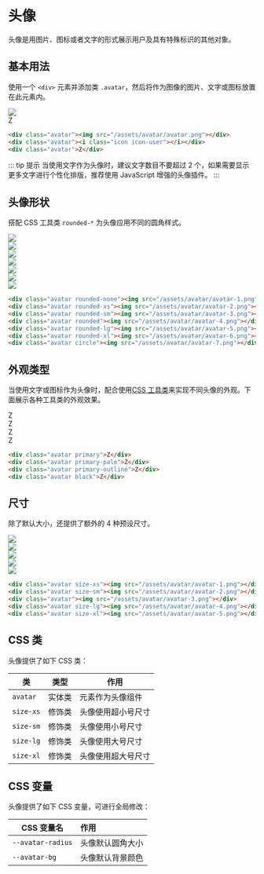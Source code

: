 # 头像

头像是用图片、图标或者文字的形式展示用户及具有特殊标识的其他对象。

## 基本用法

使用一个 `<div>` 元素并添加类 `.avatar`，然后将作为图像的图片、文字或图标放置在此元素内。

<Example class="flex gap-4">
  <div class="avatar"><img src="/assets/avatar/avatar.png"></div>
  <div class="avatar"><i class="icon icon-user"></i></div>
  <div class="avatar">Z</div>
</Example>

```html
<div class="avatar"><img src="/assets/avatar/avatar.png"></div>
<div class="avatar"><i class="icon icon-user"></i></div>
<div class="avatar">Z</div>
```

::: tip 提示
当使用文字作为头像时，建议文字数目不要超过 2 个，如果需要显示更多文字进行个性化排版，推荐使用 JavaScript 增强的头像插件。
:::

## 头像形状

搭配 CSS 工具类 `rounded-*` 为头像应用不同的圆角样式。

<Example class="flex gap-4 flex-wrap">
  <div class="avatar rounded-none"><img src="/assets/avatar/avatar-1.png"></div>
  <div class="avatar rounded-xs"><img src="/assets/avatar/avatar-2.png"></div>
  <div class="avatar rounded-sm"><img src="/assets/avatar/avatar-3.png"></div>
  <div class="avatar rounded"><img src="/assets/avatar/avatar-4.png"></div>
  <div class="avatar rounded-lg"><img src="/assets/avatar/avatar-5.png"></div>
  <div class="avatar rounded-xl"><img src="/assets/avatar/avatar-6.png"></div>
  <div class="avatar circle"><img src="/assets/avatar/avatar-7.png"></div>
</Example>

```html
<div class="avatar rounded-none"><img src="/assets/avatar/avatar-1.png"></div>
<div class="avatar rounded-xs"><img src="/assets/avatar/avatar-2.png"></div>
<div class="avatar rounded-sm"><img src="/assets/avatar/avatar-3.png"></div>
<div class="avatar rounded"><img src="/assets/avatar/avatar-4.png"></div>
<div class="avatar rounded-lg"><img src="/assets/avatar/avatar-5.png"></div>
<div class="avatar rounded-xl"><img src="/assets/avatar/avatar-6.png"></div>
<div class="avatar circle"><img src="/assets/avatar/avatar-7.png"></div>
```
## 外观类型

当使用文字或图标作为头像时，配合使用[CSS 工具类](/lib/utilities/)来实现不同头像的外观。下面展示各种工具类的外观效果。

<Example class="flex gap-4 flex-wrap">
  <div class="avatar primary">Z</div>
  <div class="avatar primary-pale">Z</div>
  <div class="avatar primary-outline">Z</div>
  <div class="avatar black">Z</div>
</Example>

```html
<div class="avatar primary">Z</div>
<div class="avatar primary-pale">Z</div>
<div class="avatar primary-outline">Z</div>
<div class="avatar black">Z</div>
```

## 尺寸

除了默认大小，还提供了额外的 4 种预设尺寸。

<Example class="flex gap-4 flex-wrap items-end">
  <div class="avatar size-xs"><img src="/assets/avatar/avatar-1.png"></div>
  <div class="avatar size-sm"><img src="/assets/avatar/avatar-2.png"></div>
  <div class="avatar"><img src="/assets/avatar/avatar-3.png"></div>
  <div class="avatar size-lg"><img src="/assets/avatar/avatar-4.png"></div>
  <div class="avatar size-xl"><img src="/assets/avatar/avatar-5.png"></div>
</Example>

```html
<div class="avatar size-xs"><img src="/assets/avatar/avatar-1.png"></div>
<div class="avatar size-sm"><img src="/assets/avatar/avatar-2.png"></div>
<div class="avatar"><img src="/assets/avatar/avatar-3.png"></div>
<div class="avatar size-lg"><img src="/assets/avatar/avatar-4.png"></div>
<div class="avatar size-xl"><img src="/assets/avatar/avatar-5.png"></div>
```

## CSS 类

头像提供了如下 CSS 类：

| 类        | 类型           | 作用  |
| ------------- |:-------------:| ----- |
| `avatar`      | 实体类 | 元素作为头像组件 |
| `size-xs`      | 修饰类      |   头像使用超小号尺寸 |
| `size-sm`      | 修饰类      |   头像使用小号尺寸 |
| `size-lg`      | 修饰类      |   头像使用大号尺寸 |
| `size-xl`      | 修饰类      |   头像使用超大号尺寸 |

## CSS 变量

头像提供了如下 CSS 变量，可进行全局修改：

| CSS 变量名        | 作用           |
| ------------- |:------------- |
| `--avatar-radius`      | 头像默认圆角大小 |
| `--avatar-bg`      | 头像默认背景颜色 |
